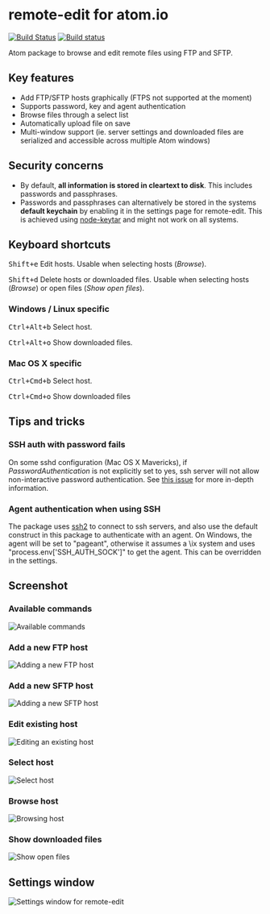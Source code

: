 # remote-edit for atom.io

[![Build Status](https://travis-ci.org/sveale/remote-edit.svg?branch=master)](https://travis-ci.org/sveale/remote-edit)
[![Build status](https://ci.appveyor.com/api/projects/status/i1swrbog9vdk29uk)](https://ci.appveyor.com/project/SverreAleksandersen/remote-edit)


Atom package to browse and edit remote files using FTP and SFTP.

## Key features
* Add FTP/SFTP hosts graphically (FTPS not supported at the moment)
* Supports password, key and agent authentication
* Browse files through a select list
* Automatically upload file on save
* Multi-window support (ie. server settings and downloaded files are serialized and accessible across multiple Atom windows)

## Security concerns
 * By default, __all information is stored in cleartext to disk__. This includes passwords and passphrases.
 * Passwords and passphrases can alternatively be stored in the systems __default keychain__ by enabling it in the settings page for remote-edit. This is achieved using [node-keytar](https://github.com/atom/node-keytar) and might not work on all systems.

## Keyboard shortcuts
<kbd>Shift+e</kbd>
Edit hosts. Usable when selecting hosts (_Browse_).

<kbd>Shift+d</kbd>
Delete hosts or downloaded files. Usable when selecting hosts (_Browse_) or open files (_Show open files_).


### Windows / Linux specific
<kbd>Ctrl+Alt+b</kbd>
Select host.

<kbd>Ctrl+Alt+o</kbd>
Show downloaded files.

### Mac OS X specific
<kbd>Ctrl+Cmd+b</kbd>
Select host.

<kbd>Ctrl+Cmd+o</kbd>
Show downloaded files


## Tips and tricks
### SSH auth with password fails
On some sshd configuration (Mac OS X Mavericks), if _PasswordAuthentication_ is not explicitly set to yes, ssh server will not allow non-interactive password authentication. See [this issue](https://github.com/mscdex/ssh2/issues/154) for more in-depth information.

### Agent authentication when using SSH
The package uses [ssh2](https://github.com/mscdex/ssh2) to connect to ssh servers, and also use the default construct in this package to authenticate with an agent.
On Windows, the agent will be set to "pageant", otherwise it assumes a \ix system and uses "process.env['SSH_AUTH_SOCK']" to get the agent.
This can be overridden in the settings.

## Screenshot
### Available commands
![Available commands](http://imgur.com/dS9a0CZ.png)

### Add a new FTP host
![Adding a new FTP host](http://imgur.com/dEVvXd6.png)

### Add a new SFTP host
![Adding a new SFTP host](http://imgur.com/4Kq3kwh.png)

### Edit existing host
![Editing an existing host](http://imgur.com/GgXh5qQ.png)

### Select host
![Select host](http://imgur.com/BediXn9.png)

### Browse host
![Browsing host](http://i.imgur.com/RwvMgFH.png)

### Show downloaded files
![Show open files](http://imgur.com/wpTTBQt.png)


## Settings window
![Settings window for remote-edit](http://imgur.com/8BG2Mz7.png)
